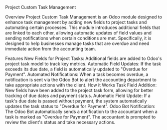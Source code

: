 Project Custom Task Management

Overview Project Custom Task Management is an Odoo module designed to enhance task management by adding new fields to project tasks and automating certain processes. This module introduces additional fields that are linked to each other, allowing automatic updates of field values and sending notifications when certain conditions are met. Specifically, it is designed to help businesses manage tasks that are overdue and need immediate action from the accounting team.

Features New Fields for Project Tasks: Additional fields are added to Odoo's project task model to track key metrics. 
Automatic Field Updates: If the task exceeds its due date, a field is automatically updated to "Overdue for Payment". 
Automated Notifications: When a task becomes overdue, a notification is sent via the Odoo Bot to alert the accounting department to take appropriate actions with the client.
 How it Works Task Field Addition: New fields have been added to the project task form, allowing for better tracking of due dates and payment status. 
Automatic Field Update: If a task's due date is passed without payment, the system automatically updates the task status to "Overdue for Payment". 
Odoo Bot Notification: The Odoo Bot automatically sends a notification to the accountant when a task is marked as "Overdue for Payment". The accountant is prompted to review the client's status and take necessary actions.
